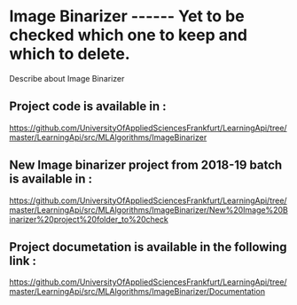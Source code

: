 # Image Binarizer ------ Yet to be checked which one to keep and which to delete. 
Describe about Image Binarizer


## Project code is available in :
https://github.com/UniversityOfAppliedSciencesFrankfurt/LearningApi/tree/master/LearningApi/src/MLAlgorithms/ImageBinarizer

## New Image binarizer project from 2018-19 batch is available in :
https://github.com/UniversityOfAppliedSciencesFrankfurt/LearningApi/tree/master/LearningApi/src/MLAlgorithms/ImageBinarizer/New%20Image%20Binarizer%20project%20folder_to%20check


## Project documetation is available in the following link :
https://github.com/UniversityOfAppliedSciencesFrankfurt/LearningApi/tree/master/LearningApi/src/MLAlgorithms/ImageBinarizer/Documentation
